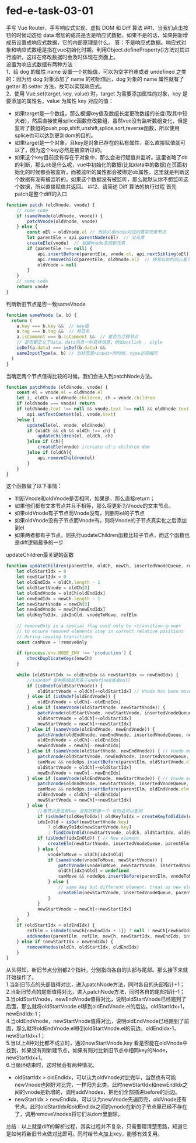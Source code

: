 # fed-e-task-03-01
手写 Vue Router、手写响应式实现、虚拟 DOM 和 Diff 算法
##1、当我们点击按钮的时候动态给 data 增加的成员是否是响应式数据，如果不是的话，如果把新增成员设置成响应式数据，它的内部原理是什么。
答：不是响应式数据。响应式对象和响应式数组是指在vue初始化时期，利用Object.defineProperty()方法对其进行监听，这样在修改数据时会及时体现在页面上。  
设置为响应式数据有两种方法：  
1、给 dog 的属性 name 设置一个初始值，可以为空字符串或者 undefined 之类的：因为给 dog 对象添加了 name 的初始值后，dog 对象的 name 属性就有了 getter 和 setter 方法，故可以实现响应式。  
2、使用 Vue.set(target, key, value) 时，target 为需要添加属性的对象，key 是要添加的属性名，value 为属性 key 对应的值：  
* 如果target是一个数组，那么根据key值及数组长度更改数组的长度(取其中较大者)，然后直接使用splice函数修改数组，虽然vue没有监听数组变化，但是监听了数组的push,pop,shift,unshift,splice,sort,reverse函数，所以使用splice也可以达到更新dom的目的。  
* 如果target是一个对象，且key是对象已存在的私有属性，那么直接赋值就可以了，因为这个key必然是被监听过的。  
* 如果这个key目前没有存在于对象中，那么会进行赋值并监听。这里省略了ob的判断，那么ob是什么呢，vue中初始化的数据(比如data中的数据)在页面初始化的时候都会被监听，而被监听的属性都会被绑定ob属性，这里就是判断这个数据有没有被监听的。如果这个数据没有被监听，那么就默认你不想监听这个数据，所以直接赋值并返回。
##2、请简述 Diff 算法的执行过程
首先patch是整个diff的入口
```js
function patch (oldVnode, vnode) {
    // some code
    if (sameVnode(oldVnode, vnode)) {
        patchVnode(oldVnode, vnode)
    } else {
        const oEl = oldVnode.el // 当前oldVnode对应的真实元素节点
        let parentEle = api.parentNode(oEl)  // 父元素
        createEle(vnode)  // 根据Vnode生成新元素
        if (parentEle !== null) {
            api.insertBefore(parentEle, vnode.el, api.nextSibling(oEl)) // 将新元素添加进父元素
            api.removeChild(parentEle, oldVnode.el)  // 移除以前的旧元素节点
            oldVnode = null
        }
    }
    // some code 
    return vnode
}
```
判断新旧节点是否一致sameVnode
```js
function sameVnode (a, b) {
  return (
    a.key === b.key &&  // key值
    a.tag === b.tag &&  // 标签名
    a.isComment === b.isComment &&  // 是否为注释节点
    // 是否都定义了data，data包含一些具体信息，例如onclick , style
    isDef(a.data) === isDef(b.data) &&  
    sameInputType(a, b) // 当标签是<input>的时候，type必须相同
  )
}
```
当确定两个节点值得比较的时候，我们会进入到patchNode方法。
```js
function patchVnode (oldVnode, vnode) {
    const el = vnode.el = oldVnode.el
    let i, oldCh = oldVnode.children, ch = vnode.children
    if (oldVnode === vnode) return
    if (oldVnode.text !== null && vnode.text !== null && oldVnode.text !== vnode.text) {
        api.setTextContent(el, vnode.text)
    }else {
        updateEle(el, vnode, oldVnode)
        if (oldCh && ch && oldCh !== ch) {
            updateChildren(el, oldCh, ch)
        }else if (ch){
            createEle(vnode) //create el's children dom
        }else if (oldCh){
            api.removeChildren(el)
        }
    }
}
```
这个函数做了以下事情：  
* 判断Vnode和oldVnode是否相同，如果是，那么直接return；
* 如果他们都有文本节点并且不相等，那么将更新为Vnode的文本节点。
* 如果oldVnode有子节点而Vnode没有，则删除el的子节点
* 如果oldVnode没有子节点而Vnode有，则将Vnode的子节点真实化之后添加到el
* 如果两者都有子节点，则执行updateChildren函数比较子节点，而这个函数也是diff逻辑最多的一步 
 
updateChildren最关键的函数
```js
function updateChildren(parentElm, oldCh, newCh, insertedVnodeQueue, removeOnly) {
	let oldStartIdx = 0
	let newStartIdx = 0
	let oldEndIdx = oldCh.length - 1
	let oldStartVnode = oldCh[0]
	let oldEndVnode = oldCh[oldEndIdx]
	let newEndIdx = newCh.length - 1
	let newStartVnode = newCh[0]
	let newEndVnode = newCh[newEndIdx]
	let oldKeyToIdx, idxInOld, vnodeToMove, refElm
 
	// removeOnly is a special flag used only by <transition-group>
	// to ensure removed elements stay in correct relative positions
	// during leaving transitions
	const canMove = !removeOnly
 
	if (process.env.NODE_ENV !== 'production') {
		checkDuplicateKeys(newCh)
	}
 
	while (oldStartIdx <= oldEndIdx && newStartIdx <= newEndIdx) {
	    //isUndef 是判断值是否等于undefined或者null
		if (isUndef(oldStartVnode)) {
			oldStartVnode = oldCh[++oldStartIdx] // Vnode has been moved left
		} else if (isUndef(oldEndVnode)) {
			oldEndVnode = oldCh[--oldEndIdx]
		} else if (sameVnode(oldStartVnode, newStartVnode)) {
			patchVnode(oldStartVnode, newStartVnode, insertedVnodeQueue, newCh, newStartIdx)
			oldStartVnode = oldCh[++oldStartIdx]
			newStartVnode = newCh[++newStartIdx]
		} else if (sameVnode(oldEndVnode, newEndVnode)) {
			patchVnode(oldEndVnode, newEndVnode, insertedVnodeQueue, newCh, newEndIdx)
			oldEndVnode = oldCh[--oldEndIdx]
			newEndVnode = newCh[--newEndIdx]
		} else if (sameVnode(oldStartVnode, newEndVnode)) { // Vnode moved right
			patchVnode(oldStartVnode, newEndVnode, insertedVnodeQueue, newCh, newEndIdx)
			canMove && nodeOps.insertBefore(parentElm, oldStartVnode.elm, nodeOps.nextSibling(oldEndVnode.elm))
			oldStartVnode = oldCh[++oldStartIdx]
			newEndVnode = newCh[--newEndIdx]
		} else if (sameVnode(oldEndVnode, newStartVnode)) { // Vnode moved left
			patchVnode(oldEndVnode, newStartVnode, insertedVnodeQueue, newCh, newStartIdx)
			canMove && nodeOps.insertBefore(parentElm, oldEndVnode.elm, oldStartVnode.elm)
			oldEndVnode = oldCh[--oldEndIdx]
			newStartVnode = newCh[++newStartIdx]
		} else {
		    //看节点是否有key 没有则新建一个 有的话可以复用
			if (isUndef(oldKeyToIdx)) oldKeyToIdx = createKeyToOldIdx(oldCh, oldStartIdx, oldEndIdx)
			idxInOld = isDef(newStartVnode.key)
				? oldKeyToIdx[newStartVnode.key]
				: findIdxInOld(newStartVnode, oldCh, oldStartIdx, oldEndIdx)
			if (isUndef(idxInOld)) { // New element
				createElm(newStartVnode, insertedVnodeQueue, parentElm, oldStartVnode.elm, false, newCh, newStartIdx)
			} else {
				vnodeToMove = oldCh[idxInOld]
				if (sameVnode(vnodeToMove, newStartVnode)) {
					patchVnode(vnodeToMove, newStartVnode, insertedVnodeQueue, newCh, newStartIdx)
					oldCh[idxInOld] = undefined
					canMove && nodeOps.insertBefore(parentElm, vnodeToMove.elm, oldStartVnode.elm)
				} else {
					// same key but different element. treat as new element
					createElm(newStartVnode, insertedVnodeQueue, parentElm, oldStartVnode.elm, false, newCh, newStartIdx)
				}
			}
			newStartVnode = newCh[++newStartIdx]
		}
	}
	if (oldStartIdx > oldEndIdx) {
		refElm = isUndef(newCh[newEndIdx + 1]) ? null : newCh[newEndIdx + 1].elm
		addVnodes(parentElm, refElm, newCh, newStartIdx, newEndIdx, insertedVnodeQueue)
	} else if (newStartIdx > newEndIdx) {
		removeVnodes(oldCh, oldStartIdx, oldEndIdx)
	}
}
```
从头得知，新旧节点分别都2个指针，分别指向各自的头部与尾部。那么接下来就开始操作了。  
1.当新旧节点的头部值得对比，进入patchNode方法，同时各自的头部指针+1；  
2.当新旧节点的尾部值得对比，进入patchNode方法，同时各自的尾部指针-1；  
3.当oldStartVnode，newEndVnode值得对比，说明oldStartVnode已经跑到了后面，那么就将oldStartVnode.el移到oldEndVnode.el的后边。oldStartIdx+1，newEndIdx-1；  
4.当oldEndVnode，newStartVnode值得对比，说明oldEndVnode已经跑到了前面，那么就将oldEndVnode.el移到oldStartVnode.el的前边。oldEndIdx-1，newStartIdx+1；  
5.当以上4种对比都不成立时，通过newStartVnode.key 看是否能在oldVnode中找到，如果没有则新建节点，如果有则对比新旧节点中相同key的Node，newStartIdx+1。  
6.当循环结束时，这时候会有两种情况。  

* oldStartIdx > oldEndIdx，可以认为oldVnode对比完毕，当然也有可能 newVnode也刚好对比完，一样归为此类。此时newStartIdx和newEndIdx之间的vnode是新增的，调用addVnodes，把他们全部插进before的后边。
* newStartIdx > newEndIdx，可以认为newVnode先遍历完，oldVnode还有节点。此时oldStartIdx和oldEndIdx之间的vnode在新的子节点里已经不存在了，调用removeVnodes将它们从dom里删除。  

总结：以上就是diff的解析过程，其实过程并不复杂，只需要理清楚思路，知道它是如何将新旧节点做对比即可。同时给节点加上key，能够有效复用。
